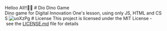 
Helloo All!!👋🏻
# Dio Dino Game  
 Dino game for Digital Innovation One's lesson, using only JS, HTML and CSS 
  ![uoXzPg](https://user-images.githubusercontent.com/94319710/185960149-e2ff4abf-cd12-47b6-8352-b074d11200fe.gif)
 # License 
 This project is licensed under the MIT License - see the [LICENSE.md](LICENSE.md) file for details

